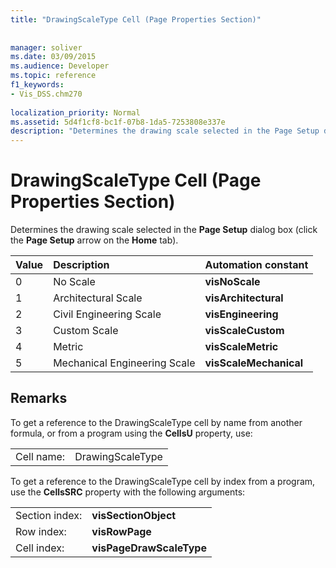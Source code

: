 ```yaml
---
title: "DrawingScaleType Cell (Page Properties Section)"
 
 
manager: soliver
ms.date: 03/09/2015
ms.audience: Developer
ms.topic: reference
f1_keywords:
- Vis_DSS.chm270
 
localization_priority: Normal
ms.assetid: 5d4f1cf8-bc1f-07b8-1da5-7253808e337e
description: "Determines the drawing scale selected in the Page Setup dialog box (click the Page Setup arrow on the Home tab)."
---
```


# DrawingScaleType Cell (Page Properties Section)

Determines the drawing scale selected in the **Page Setup** dialog box (click the **Page Setup** arrow on the **Home** tab). 
  
|**Value**|**Description**|**Automation constant**|
|:-----|:-----|:-----|
| 0  <br/> | No Scale  <br/> |**visNoScale** <br/> |
| 1  <br/> | Architectural Scale  <br/> |**visArchitectural** <br/> |
| 2  <br/> | Civil Engineering Scale  <br/> |**visEngineering** <br/> |
| 3  <br/> | Custom Scale  <br/> |**visScaleCustom** <br/> |
| 4  <br/> | Metric  <br/> |**visScaleMetric** <br/> |
| 5  <br/> | Mechanical Engineering Scale  <br/> |**visScaleMechanical** <br/> |
   
## Remarks

To get a reference to the DrawingScaleType cell by name from another formula, or from a program using the **CellsU** property, use: 
  
|||
|:-----|:-----|
| Cell name:  <br/> | DrawingScaleType  <br/> |
   
To get a reference to the DrawingScaleType cell by index from a program, use the **CellsSRC** property with the following arguments: 
  
|||
|:-----|:-----|
| Section index:  <br/> |**visSectionObject** <br/> |
| Row index:  <br/> |**visRowPage** <br/> |
| Cell index:  <br/> |**visPageDrawScaleType** <br/> |
   

